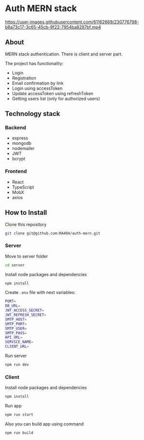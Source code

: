 # Auth MERN stack

https://user-images.githubusercontent.com/61162669/230776798-b8a73c17-3c65-45cb-9f22-7954ba8287bf.mp4

## About
MERN stack authentication. There is client and server part. 

The project has functionality:
- Login
- Registration
- Email confirmation by link
- Login using accessToken
- Update accessToken using refreshToken
- Getting users list (only for authorized users)

## Technology stack

### Backend
- express
- mongodb
- nodemailer
- JWT
- bcrypt

### Frontend
- React
- TypeScript
- MobX
- axios

## How to Install
Clone this repository
```sh
git clone git@github.com:RA404/auth-mern.git
```
### Server
Move to server folder
```sh
cd server
```
Install node packages and dependencies
```sh
npm install
```
Create ```.env``` file with next variables:
```sh
PORT=
DB_URL=
JWT_ACCESS_SECRET=
JWT_REFRESH_SECRET=
SMTP_HOST=
SMTP_PORT=
SMTP_USER=
SMTP_PASS=
API_URL=
SERVICE_NAME=
CLIENT_URL=
```
Run server
```sh
npm run dev
```
### Client
Install node packages and dependencies
```sh
npm install
```
Run app
```sh
npm run start
```
Also you can build app using command
```sh
npm run build
```

